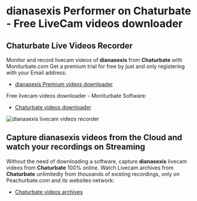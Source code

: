 # dianasexis Performer on Chaturbate - Free LiveCam videos downloader

## Chaturbate Live Videos Recorder

Monitor and record livecam videos of **dianasexis** from **Chaturbate** with Moniturbate.com
Get a premium trial for free by just and only registering with your Email address:
* [dianasexis Premium videos downloader](https://moniturbate.com/request-demo-licence-key.html)

Free livecam videos downloader - Moniturbate Software:
* [Chaturbate videos downloader](https://moniturbate.com/moniturbate-download-software.html)

![dianasexis livecam videos recorder](https://peachurnet.com/templates/moniturbate-software.png)


## Capture dianasexis videos from the Cloud and watch your recordings on Streaming

Without the need of downloading a software, capture **dianasexis** livecam videos from **Chaturbate** 100% online.
Watch Livecam archives from **Chaturbate** unlimitedly from thousands of existing recordings, only on Peachurbate.com and its websites network:
* [Chaturbate videos archives](https://peachurnet.com/)